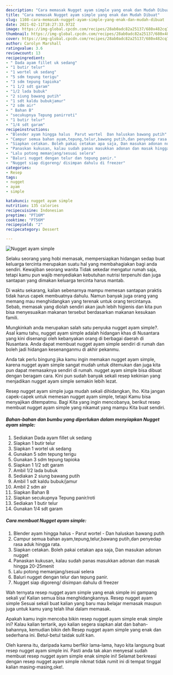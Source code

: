 ```yaml
---
description: "Cara memasak Nugget ayam simple yang enak dan Mudah Dibuat"
title: "Cara memasak Nugget ayam simple yang enak dan Mudah Dibuat"
slug: 1108-cara-memasak-nugget-ayam-simple-yang-enak-dan-mudah-dibuat
date: 2021-02-11T18:27:33.972Z
image: https://img-global.cpcdn.com/recipes/28ab0adc82a25137/680x482cq70/nugget-ayam-simple-foto-resep-utama.jpg
thumbnail: https://img-global.cpcdn.com/recipes/28ab0adc82a25137/680x482cq70/nugget-ayam-simple-foto-resep-utama.jpg
cover: https://img-global.cpcdn.com/recipes/28ab0adc82a25137/680x482cq70/nugget-ayam-simple-foto-resep-utama.jpg
author: Carolyn Marshall
ratingvalue: 3.6
reviewcount: 13
recipeingredient:
- " Dada ayam fillet uk sedang"
- "1 butir telur"
- "1 wortel uk sedang"
- "5 sdm tepung terigu"
- "3 sdm tepung tapioka"
- "1 1/2 sdt garam"
- "1/2 lada bubuk"
- "2 siung bawang putih"
- "1 sdt kaldu bubukjamur"
- "2 sdm air"
- " Bahan B"
- "secukupnya Tepung panirroti"
- "1 butir telur"
- "1/4 sdt garam"
recipeinstructions:
- "Blender ayam hingga halus  Parut wortel  Dan haluskan bawang putih"
- "Campur semua bahan ayam,tepung,telur,bawang putih,dan penyedap rasa aduk hingga rata."
- "Siapkan cetakan. Boleh pakai cetakan apa saja, Dan masukan adonan nugget"
- "Panaskan kukusan, kalau sudah panas masukkan adonan dan masak hingga 20-25menit"
- "Lalu potong memanjang/sesuai selera"
- "Baluri nugget dengan telur dan tepung panir."
- "Nugget siap digoreng/ disimpan dahulu di freezer"
categories:
- Resep
tags:
- nugget
- ayam
- simple

katakunci: nugget ayam simple 
nutrition: 135 calories
recipecuisine: Indonesian
preptime: "PT16M"
cooktime: "PT56M"
recipeyield: "2"
recipecategory: Dessert

---
```



![Nugget ayam simple](https://img-global.cpcdn.com/recipes/28ab0adc82a25137/680x482cq70/nugget-ayam-simple-foto-resep-utama.jpg)

Selaku seorang yang hobi memasak, mempersiapkan hidangan sedap buat keluarga tercinta merupakan suatu hal yang membahagiakan bagi anda sendiri. Kewajiban seorang  wanita Tidak sekedar mengatur rumah saja, tetapi kamu pun wajib menyediakan kebutuhan nutrisi terpenuhi dan juga santapan yang dimakan keluarga tercinta harus mantab.

Di waktu  sekarang, kalian sebenarnya mampu memesan santapan praktis tidak harus capek membuatnya dahulu. Namun banyak juga orang yang memang mau menghidangkan yang terenak untuk orang tercintanya. Sebab, memasak yang diolah sendiri akan jauh lebih higienis dan kita pun bisa menyesuaikan makanan tersebut berdasarkan makanan kesukaan famili. 



Mungkinkah anda merupakan salah satu penyuka nugget ayam simple?. Asal kamu tahu, nugget ayam simple adalah hidangan khas di Nusantara yang kini disenangi oleh kebanyakan orang di berbagai daerah di Nusantara. Anda dapat membuat nugget ayam simple sendiri di rumah dan boleh jadi hidangan kesenanganmu di akhir pekanmu.

Anda tak perlu bingung jika kamu ingin memakan nugget ayam simple, karena nugget ayam simple sangat mudah untuk ditemukan dan juga kita pun dapat memasaknya sendiri di rumah. nugget ayam simple bisa dibuat dengan beragam cara. Kini pun sudah banyak sekali resep kekinian yang menjadikan nugget ayam simple semakin lebih lezat.

Resep nugget ayam simple juga mudah sekali dihidangkan, lho. Kita jangan capek-capek untuk memesan nugget ayam simple, tetapi Kamu bisa menyajikan ditempatmu. Bagi Kita yang ingin mencobanya, berikut resep membuat nugget ayam simple yang nikamat yang mampu Kita buat sendiri.

<!--inarticleads1-->

##### Bahan-bahan dan bumbu yang diperlukan dalam menyiapkan Nugget ayam simple:

1. Sediakan  Dada ayam fillet uk sedang
1. Siapkan 1 butir telur
1. Siapkan 1 wortel uk sedang
1. Gunakan 5 sdm tepung terigu
1. Gunakan 3 sdm tepung tapioka
1. Siapkan 1 1/2 sdt garam
1. Ambil 1/2 lada bubuk
1. Sediakan 2 siung bawang putih
1. Ambil 1 sdt kaldu bubuk/jamur
1. Ambil 2 sdm air
1. Siapkan  Bahan B
1. Siapkan secukupnya Tepung panir/roti
1. Sediakan 1 butir telur
1. Gunakan 1/4 sdt garam




<!--inarticleads2-->

##### Cara membuat Nugget ayam simple:

1. Blender ayam hingga halus  - Parut wortel  - Dan haluskan bawang putih
1. Campur semua bahan ayam,tepung,telur,bawang putih,dan penyedap rasa aduk hingga rata.
1. Siapkan cetakan. Boleh pakai cetakan apa saja, Dan masukan adonan nugget
1. Panaskan kukusan, kalau sudah panas masukkan adonan dan masak hingga 20-25menit
1. Lalu potong memanjang/sesuai selera
1. Baluri nugget dengan telur dan tepung panir.
1. Nugget siap digoreng/ disimpan dahulu di freezer




Wah ternyata resep nugget ayam simple yang enak simple ini gampang sekali ya! Kalian semua bisa menghidangkannya. Resep nugget ayam simple Sesuai sekali buat kalian yang baru mau belajar memasak maupun juga untuk kamu yang telah lihai dalam memasak.

Apakah kamu ingin mencoba bikin resep nugget ayam simple enak simple ini? Kalau kalian tertarik, ayo kalian segera siapkan alat dan bahan-bahannya, kemudian bikin deh Resep nugget ayam simple yang enak dan sederhana ini. Betul-betul taidak sulit kan. 

Oleh karena itu, daripada kamu berfikir lama-lama, hayo kita langsung buat resep nugget ayam simple ini. Pasti anda tak akan menyesal sudah membuat resep nugget ayam simple enak simple ini! Selamat berkreasi dengan resep nugget ayam simple nikmat tidak rumit ini di tempat tinggal kalian masing-masing,oke!.

